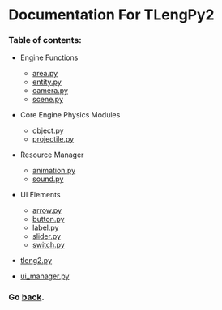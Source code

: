# Documentation For TLengPy2
### Table of contents:

- Engine Functions
    - [area.py](engine/area.md)
    - [entity.py](engine/entity.md)
    - [camera.py](engine/camera.md)
    - [scene.py](engine/scene.md)

- Core Engine Physics Modules
    - [object.py](physics/object.md)
    - [projectile.py](physics/projectile.md)

- Resource Manager
    - [animation.py](resource_manager/animation.md)
    - [sound.py](resource_manager/sound.md)

- UI Elements
    - [arrow.py](ui_elements/arrow.md)
    - [button.py](ui_elements/button.md)
    - [label.py](ui_elements/label.md)
    - [slider.py](ui_elements/slider.md)
    - [switch.py](ui_elements/switch.md)

- [tleng2.py](tleng2.md)
- [ui_manager.py](ui_manager.md)

### Go [back](../README.md).

